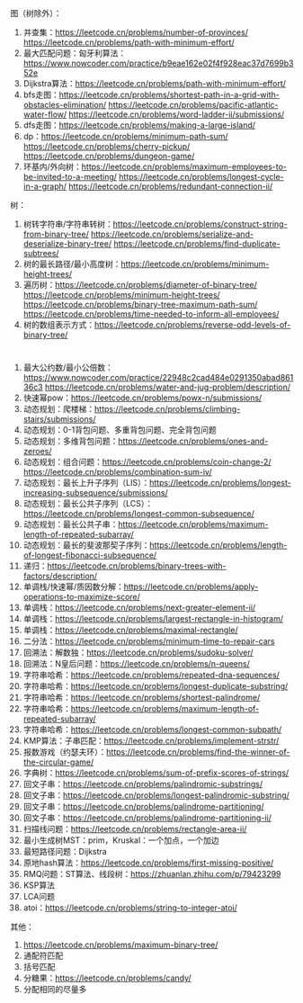图（树除外）：
1. 并查集：https://leetcode.cn/problems/number-of-provinces/ https://leetcode.cn/problems/path-with-minimum-effort/
2. 最大匹配问题：匈牙利算法：https://www.nowcoder.com/practice/b9eae162e02f4f928eac37d7699b352e
3. Dijkstra算法：https://leetcode.cn/problems/path-with-minimum-effort/
4. bfs走图：https://leetcode.cn/problems/shortest-path-in-a-grid-with-obstacles-elimination/ https://leetcode.cn/problems/pacific-atlantic-water-flow/ https://leetcode.cn/problems/word-ladder-ii/submissions/
5. dfs走图：https://leetcode.cn/problems/making-a-large-island/
5. dp：https://leetcode.cn/problems/minimum-path-sum/ https://leetcode.cn/problems/cherry-pickup/ https://leetcode.cn/problems/dungeon-game/
6. 环基内/外向树：https://leetcode.cn/problems/maximum-employees-to-be-invited-to-a-meeting/ https://leetcode.cn/problems/longest-cycle-in-a-graph/ https://leetcode.cn/problems/redundant-connection-ii/

树：
1. 树转字符串/字符串转树：https://leetcode.cn/problems/construct-string-from-binary-tree/ https://leetcode.cn/problems/serialize-and-deserialize-binary-tree/ https://leetcode.cn/problems/find-duplicate-subtrees/
2. 树的最长路径/最小高度树：https://leetcode.cn/problems/minimum-height-trees/
3. 遍历树：https://leetcode.cn/problems/diameter-of-binary-tree/ https://leetcode.cn/problems/minimum-height-trees/ https://leetcode.cn/problems/binary-tree-maximum-path-sum/ https://leetcode.cn/problems/time-needed-to-inform-all-employees/
4. 树的数组表示方式：https://leetcode.cn/problems/reverse-odd-levels-of-binary-tree/

#
1. 最大公约数/最小公倍数：https://www.nowcoder.com/practice/22948c2cad484e0291350abad86136c3 https://leetcode.cn/problems/water-and-jug-problem/description/
2. 快速幂pow：https://leetcode.cn/problems/powx-n/submissions/
3. 动态规划：爬楼梯：https://leetcode.cn/problems/climbing-stairs/submissions/
4. 动态规划：0-1背包问题、多重背包问题、完全背包问题
5. 动态规划：多维背包问题：https://leetcode.cn/problems/ones-and-zeroes/
6. 动态规划：组合问题：https://leetcode.cn/problems/coin-change-2/ https://leetcode.cn/problems/combination-sum-iv/
7. 动态规划：最长上升子序列（LIS）：https://leetcode.cn/problems/longest-increasing-subsequence/submissions/
8. 动态规划：最长公共子序列（LCS）：https://leetcode.cn/problems/longest-common-subsequence/
9. 动态规划：最长公共子串：https://leetcode.cn/problems/maximum-length-of-repeated-subarray/
10. 动态规划：最长的斐波那契子序列：https://leetcode.cn/problems/length-of-longest-fibonacci-subsequence/
11. 递归：https://leetcode.cn/problems/binary-trees-with-factors/description/
12. 单调栈/快速幂/质因数分解：https://leetcode.cn/problems/apply-operations-to-maximize-score/
13. 单调栈：https://leetcode.cn/problems/next-greater-element-ii/
14. 单调栈：https://leetcode.cn/problems/largest-rectangle-in-histogram/
15. 单调栈：https://leetcode.cn/problems/maximal-rectangle/
16. 二分法：https://leetcode.cn/problems/minimum-time-to-repair-cars
17. 回溯法：解数独：https://leetcode.cn/problems/sudoku-solver/
18. 回溯法：N皇后问题：https://leetcode.cn/problems/n-queens/
19. 字符串哈希：https://leetcode.cn/problems/repeated-dna-sequences/
20. 字符串哈希：https://leetcode.cn/problems/longest-duplicate-substring/
21. 字符串哈希：https://leetcode.cn/problems/shortest-palindrome/
22. 字符串哈希：https://leetcode.cn/problems/maximum-length-of-repeated-subarray/
23. 字符串哈希：https://leetcode.cn/problems/longest-common-subpath/
24. KMP算法：子串匹配：https://leetcode.cn/problems/implement-strstr/
25. 报数游戏（约瑟夫环）：https://leetcode.cn/problems/find-the-winner-of-the-circular-game/
26. 字典树：https://leetcode.cn/problems/sum-of-prefix-scores-of-strings/
21. 回文子串：https://leetcode.cn/problems/palindromic-substrings/
22. 回文子串：https://leetcode.cn/problems/longest-palindromic-substring/
23. 回文子串：https://leetcode.cn/problems/palindrome-partitioning/
24. 回文子串：https://leetcode.cn/problems/palindrome-partitioning-ii/
36. 扫描线问题：https://leetcode.cn/problems/rectangle-area-ii/
29. 最小生成树MST：prim，Kruskal：一个加点，一个加边
30. 最短路径问题：Dijkstra
31. 原地hash算法：https://leetcode.cn/problems/first-missing-positive/
32. RMQ问题：ST算法、线段树：https://zhuanlan.zhihu.com/p/79423299
33. KSP算法
34. LCA问题
35. atoi：https://leetcode.cn/problems/string-to-integer-atoi/



其他：
1. https://leetcode.cn/problems/maximum-binary-tree/
2. 通配符匹配
3. 括号匹配
4. 分糖果：https://leetcode.cn/problems/candy/
7. 分配相同的尽量多
